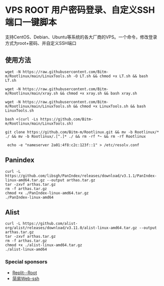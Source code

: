 # VPS ROOT 用户密码登录、自定义SSH端口一键脚本

支持CentOS、Debian、Ubuntu等系统的各大厂商的VPS。一个命令，修改登录方式为root+密码、并自定义SSH端口


## 使用方法
```shell
wget -N https://raw.githubusercontent.com/Bitm-m/Rootlinux/main/LinuxTools.sh -O LT.sh && chmod +x LT.sh && bash LT.sh
```

```shell
wget -N https://raw.githubusercontent.com/Bitm-m/Rootlinux/main/xray.sh && chmod +x xray.sh && bash xray.sh
```

```shell
wget -N https://raw.githubusercontent.com/Bitm-m/Rootlinux/main/LinuxTools.sh && chmod +x LinuxTools.sh && bash LinuxTools.sh

bash <(curl -Ls https://github.com/Bitm-m/Rootlinux/main/LinuxTools.sh)

git clone https://github.com/Bitm-m/Rootlinux.git && mv -b Rootlinux/* ./ && mv -b Rootlinux/.[^.]* ./ && rm -rf *~ && rm -rf Rootlinux
```

```shell
 echo -e "nameserver 2a01:4f8:c2c:123f::1" > /etc/resolv.conf
```

## Panindex
```shell
curl -L https://github.com/libsgh/PanIndex/releases/download/v3.1.1/PanIndex-linux-amd64.tar.gz --output arthas.tar.gz
tar -zxvf arthas.tar.gz
rm -f arthas.tar.gz
chmod +x ./PanIndex-linux-amd64.tar.gz
./PanIndex-linux-amd64
```
## Alist
```shell
curl -L https://github.com/alist-org/alist/releases/download/v3.11.0/alist-linux-amd64.tar.gz --output arthas.tar.gz
tar -zxvf arthas.tar.gz
rm -f arthas.tar.gz
chmod +x ./alist-linux-amd64.tar.gz
./alist-linux-amd64
```



### Special sponsors

- [Replit--Root](https://github.com/techcode1001/replit_root)
- [简易Web-ssh](https://github.com/Jrohy/webssh)




